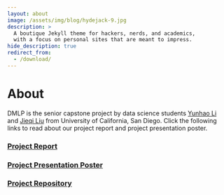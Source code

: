 ```yaml
---
layout: about
image: /assets/img/blog/hydejack-9.jpg
description: >
  A boutique Jekyll theme for hackers, nerds, and academics,
  with a focus on personal sites that are meant to impress.
hide_description: true
redirect_from:
  - /download/
---
```


# About 
DMLP is the senior capstone project by data science students [Yunhao Li](https://github.com/YunhaoLi12138) and [Jieqi Liu](https://github.com/DDDyylan) from University of California, San Diego. Click the following links to read about our project report and project presentation poster.
### [Project Report](https://drive.google.com/file/d/1Vam6ls8CjxqDiGXQhUe-BgguvlK06s4d/view?usp=drive_link)
### [Project Presentation Poster](https://drive.google.com/file/d/1Xl6a3X8SCqEk6D2MFNv_ctagF3TywwZi/view?usp=drive_link)
### [Project Repository](https://github.com/YunhaoLi12138/DMLP)


